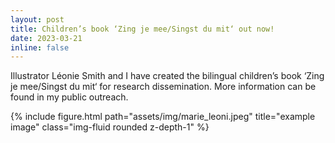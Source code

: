 ```yaml
---
layout: post
title: Children’s book ‘Zing je mee/Singst du mit‘ out now!
date: 2023-03-21
inline: false
---
```

Illustrator Léonie Smith and I have created the bilingual children’s book ‘Zing je mee/Singst du mit‘ for research dissemination. More information can be found in my public outreach.


<div class="row">
    <div class="col-sm-4 mt-3 mt-md-0">
        {% include figure.html path="assets/img/marie_leoni.jpeg" title="example image" class="img-fluid rounded z-depth-1" %}
    </div>
</div>
<div class="caption">
</div>